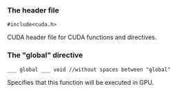 ### The header file

```
#include<cuda.h>
 ```

CUDA header file for CUDA functions and directives. 


### The "global" directive

```
___ global ___ void //without spaces between "global"
```

Specifies that this function will be executed in GPU. 


